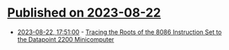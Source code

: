 # [Published on 2023-08-22](index.md)

* [2023-08-22, 17:51:00](https://soylentnews.org/article.pl?sid=23/08/21/1652219&from=rss) - [Tracing the Roots of the 8086 Instruction Set to the Datapoint 2200 Minicomputer](https://soylentnews.org/article.pl?sid=23/08/21/1652219&from=rss)
